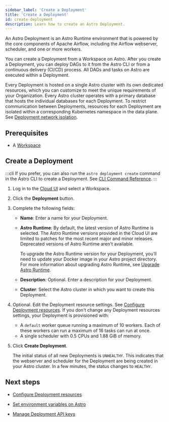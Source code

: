 ```yaml
---
sidebar_label: 'Create a Deployment'
title: 'Create a Deployment'
id: create-deployment
description: Learn how to create an Astro Deployment.
---
```


An Astro Deployment is an Astro Runtime environment that is powered by the core components of Apache Airflow, including the Airflow webserver, scheduler, and one or more workers.

You can create a Deployment from a Workspace on Astro. After you create a Deployment, you can deploy DAGs to it from the Astro CLI or from a continuous delivery (CI/CD) process. All DAGs and tasks on Astro are executed within a Deployment.

Every Deployment is hosted on a single Astro cluster with its own dedicated resources, which you can customize to meet the unique requirements of your Organization. Every Astro cluster operates with a primary database that hosts the individual databases for each Deployment.  To restrict communication between Deployments, resources for each Deployment are isolated within a corresponding Kubernetes namespace in the data plane. See [Deployment network isolation](data-protection.md#deployment-network-isolation).

## Prerequisites

- A [Workspace](manage-workspaces.md)

## Create a Deployment

:::cli
If you prefer, you can also run the `astro deployment create` command in the Astro CLI to create a Deployment. See [CLI Command Reference](cli/astro-deployment-create.md).
:::

1. Log in to the [Cloud UI](https://cloud.astronomer.io) and select a Workspace.
2. Click the **Deployment** button.
3. Complete the following fields:
    - **Name**: Enter a name for your Deployment.
    - **Astro Runtime**: By default, the latest version of Astro Runtime is selected. The Astro Runtime versions provided in the Cloud UI are limited to patches for the most recent major and minor releases. Deprecated versions of Astro Runtime aren't available.

        To upgrade the Astro Runtime version for your Deployment, you’ll need to update your Docker image in your Astro project directory. For more information about upgrading Astro Runtime, see [Upgrade Astro Runtime](upgrade-runtime.md).

    - **Description**: Optional. Enter a description for your Deployment.
    - **Cluster**: Select the Astro cluster in which you want to create this Deployment.
4. Optional. Edit the Deployment resource settings. See [Configure Deployment resources](configure-deployment-resources.md). If you don't change any Deployment resources settings, your Deployment is provisioned with:

    - A `default` worker queue running a maximum of 10 workers. Each of these workers can run a maximum of 16 tasks can run at once.
    - A single scheduler with 0.5 CPUs and 1.88 GiB of memory.

5. Click **Create Deployment**.

    The initial status of all new Deployments is `UNHEALTHY`. This indicates that the webserver and scheduler for the Deployment are being created in your Astro cluster. In a few minutes, the status changes to `HEALTHY`.

## Next steps

- [Configure Deployment resources](configure-deployment-resources.md)

- [Set environment variables on Astro](environment-variables.md)

- [Manage Deployment API keys](api-keys.md)
